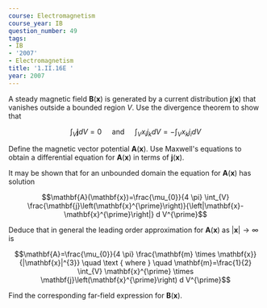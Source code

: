 ```yaml
---
course: Electromagnetism
course_year: IB
question_number: 49
tags:
- IB
- '2007'
- Electromagnetism
title: '1.II.16E '
year: 2007
---
```



A steady magnetic field $\mathbf{B}(\mathbf{x})$ is generated by a current distribution $\mathbf{j}(\mathbf{x})$ that vanishes outside a bounded region $V$. Use the divergence theorem to show that

$$\int_{V} \mathbf{j} d V=0 \quad \text { and } \quad \int_{V} x_{i} j_{k} d V=-\int_{V} x_{k} j_{i} d V$$

Define the magnetic vector potential $\mathbf{A}(\mathbf{x})$. Use Maxwell's equations to obtain a differential equation for $\mathbf{A}(\mathbf{x})$ in terms of $\mathbf{j}(\mathbf{x})$.

It may be shown that for an unbounded domain the equation for $\mathbf{A}(\mathbf{x})$ has solution

$$\mathbf{A}(\mathbf{x})=\frac{\mu_{0}}{4 \pi} \int_{V} \frac{\mathbf{j}\left(\mathbf{x}^{\prime}\right)}{\left|\mathbf{x}-\mathbf{x}^{\prime}\right|} d V^{\prime}$$

Deduce that in general the leading order approximation for $\mathbf{A}(\mathbf{x})$ as $|\mathbf{x}| \rightarrow \infty$ is

$$\mathbf{A}=\frac{\mu_{0}}{4 \pi} \frac{\mathbf{m} \times \mathbf{x}}{|\mathbf{x}|^{3}} \quad \text { where } \quad \mathbf{m}=\frac{1}{2} \int_{V} \mathbf{x}^{\prime} \times \mathbf{j}\left(\mathbf{x}^{\prime}\right) d V^{\prime}$$

Find the corresponding far-field expression for $\mathbf{B}(\mathbf{x})$.